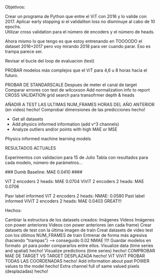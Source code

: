 Objetivos: 

Crear un programa de Python que entre el ViT con 2016 y lo valide con 2017. 
Aplicar early stopping si el validaliton loss no disminuye al cabo de 10 epochs.  
Utilizar cross validation para el número de encoders y el número de heads. 



Ahora mismo lo que tengo es que estoy entrenando en TOOOODO el dataset 2016+2017 
pero voy mirando 2018 para ver cuando parar. Eso es trampa parece ser. 


Revisar el bucle del loop de evaluacion (test)


PROBAR modelos más complejos que el ViT para 4,6 u 8 horas hacia el futuro. 



PROBAR DE STANDARSCALE Despues de meter el canal de target 
Comparar errores con test de wilcoxson
Add normalization info to report 
CROSS VALIDATION 
grid search para transofrmer depth & heads 

AÑADIR A TEST LAS ULTIMAS NUM_FRAMES HORAS DEL AÑO ANTERIOR (en video) hecho! 
Comprobar dimensiones de las predicciones hecho! 

- Get all datasets 
- Add physics informed information (add v^3 channels)
- Analyze outliers and/or points with high MAE or MSE 

Physics informed machine learning models

RESULTADOS ACTUALES

Experimentos con validacion para 15 de Julio 
Tabla con resultados para cada modelo, número de parámetros...

### Dumb Baseline: MAE 0.0410 #### 

ViT 2 encoders 2 heads: MAE 0.0704
ViViT 2 encoders 2 heads: MAE 0.0706

Pasr label informed ViT 2 encoders 2 heads: NMAE: 0.0580
Past label informed ViViT 2 encoders 2 heads: MAE 0.0403  GREAT!!!


Hechos: 

Cambiar la estructura de los datasets creados:
    Imágenes
    Videos
    Imágenes con power anteriores 
    Videos con power anteriores (en cada frame)
Crear datasets de test con la última imagen de train
Creat datasets de video test con los útlimos NUM_FRAMES de train 
Entrenar de forma más agresiva (haciendo "trampas") --> conseguido 0.02 NMAE !!!! 
Guardar modelos en formato .pt para poder compararlos entre ellos. 
Visualize data (time series and spatial) hecho! 
Visualize predictions (time series) hecho! 
COMPROBAR MAE DE TARGET VS TARGET DESPLAZADA hecho! 
ViT
ViViT
PROBAR TODAS LAS COORDENADAS  hecho! 
Add information about past POWER values to the model hecho! 
Extra channel full of same valued pixels (desplazadas) hecho! 